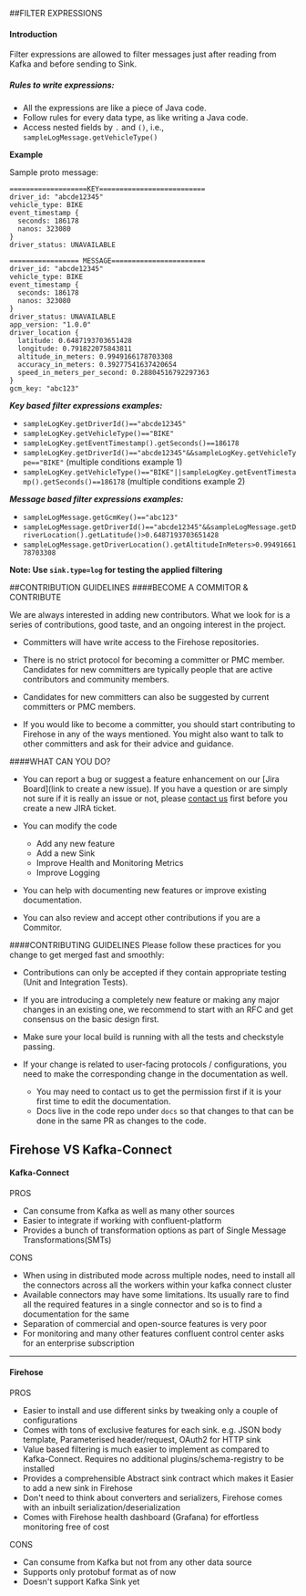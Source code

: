 ##FILTER EXPRESSIONS
#### Introduction

Filter expressions are allowed to filter messages just after reading from Kafka and before sending to Sink.

##### Rules to write expressions:

* All the expressions are like a piece of Java code.
* Follow rules for every data type, as like writing a Java code.
* Access nested fields by `.` and `()`, i.e., `sampleLogMessage.getVehicleType()`

**Example**

Sample proto message:

```
===================KEY==========================
driver_id: "abcde12345"
vehicle_type: BIKE
event_timestamp {
  seconds: 186178
  nanos: 323080
}
driver_status: UNAVAILABLE

================= MESSAGE=======================
driver_id: "abcde12345"
vehicle_type: BIKE
event_timestamp {
  seconds: 186178
  nanos: 323080
}
driver_status: UNAVAILABLE
app_version: "1.0.0"
driver_location {
  latitude: 0.6487193703651428
  longitude: 0.791822075843811
  altitude_in_meters: 0.9949166178703308
  accuracy_in_meters: 0.39277541637420654
  speed_in_meters_per_second: 0.28804516792297363
}
gcm_key: "abc123"
```

***Key based filter expressions examples:***

* `sampleLogKey.getDriverId()=="abcde12345"`
* `sampleLogKey.getVehicleType()=="BIKE"`
* `sampleLogKey.getEventTimestamp().getSeconds()==186178`
* `sampleLogKey.getDriverId()=="abcde12345"&&sampleLogKey.getVehicleType=="BIKE"` (multiple conditions example 1)
* `sampleLogKey.getVehicleType()=="BIKE"||sampleLogKey.getEventTimestamp().getSeconds()==186178` (multiple conditions example 2)

***Message based filter expressions examples:***

* `sampleLogMessage.getGcmKey()=="abc123"`
* `sampleLogMessage.getDriverId()=="abcde12345"&&sampleLogMessage.getDriverLocation().getLatitude()>0.6487193703651428`
* `sampleLogMessage.getDriverLocation().getAltitudeInMeters>0.9949166178703308`

**Note: Use `sink.type=log` for testing the applied filtering** 



##CONTRIBUTION GUIDELINES
####BECOME A COMMITOR & CONTRIBUTE

We are always interested in adding new contributors. What we look for is a series of contributions, good taste, and an ongoing interest in the project.

* Committers will have write access to the Firehose repositories.

* There is no strict protocol for becoming a committer or PMC member. Candidates for new committers are typically people that are active contributors and community members.

* Candidates for new committers can also be suggested by current committers or PMC members.

* If you would like to become a committer, you should start contributing to Firehose in any of the ways mentioned. You might also want to talk to other committers and ask for their advice and guidance.


####WHAT CAN YOU DO?
* You can report a bug or suggest a feature enhancement on our [Jira Board](link to create a new issue). If you have a question or are simply not sure if it is really an issue or not, please [contact us](E-mail) first before you create a new JIRA ticket.

* You can modify the code
    * Add any new feature
    * Add a new Sink
    * Improve Health and Monitoring Metrics
    * Improve Logging

* You can help with documenting new features or improve existing documentation.

* You can also review and accept other contributions if you are a Commitor.


####CONTRIBUTING GUIDELINES
Please follow these practices for you change to get merged fast and smoothly:

* Contributions can only be accepted if they contain appropriate testing (Unit and Integration Tests).

* If you are introducing a completely new feature or making any major changes in an existing one, we recommend to start with an RFC and get consensus on the basic design first.

* Make sure your local build is running with all the tests and checkstyle passing.

* If your change is related to user-facing protocols / configurations, you need to make the corresponding change in the documentation as well.
    * You may need to contact us to get the permission first if it is your first time to edit the documentation.
    * Docs live in the code repo under `docs` so that changes to that can be done in the same PR as changes to the code.
    
## Firehose VS Kafka-Connect
#### Kafka-Connect
PROS
* Can consume from Kafka as well as many other sources
* Easier to integrate if working with confluent-platform
* Provides a bunch of transformation options as part of Single Message Transformations(SMTs)

CONS
* When using in distributed mode across multiple nodes, need to install all the connectors across all the workers within your kafka connect cluster
* Available connectors may have some limitations. Its usually rare to find all the required features in a single connector and so is to find a documentation for the same
* Separation of commercial and open-source features is very poor
* For monitoring and many other features confluent control center asks for an enterprise subscription
--------------------------------------------------------------------------------------------------------------------------------------------------------------------------
#### Firehose
PROS
* Easier to install and use different sinks by tweaking only a couple of configurations
* Comes with tons of exclusive features for each sink. e.g. JSON body template, Parameterised header/request, OAuth2 for HTTP sink
* Value based filtering is much easier to implement as compared to Kafka-Connect. Requires no additional plugins/schema-registry to be installed
* Provides a comprehensible Abstract sink contract which makes it Easier to add a new sink in Firehose
* Don't need to think about converters and serializers, Firehose comes with an inbuilt serialization/deserialization
* Comes with Firehose health dashboard (Grafana) for effortless monitoring free of cost

CONS
* Can consume from Kafka but not from any other data source
* Supports only protobuf format as of now
* Doesn't support Kafka Sink yet
